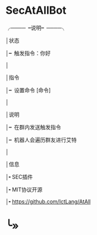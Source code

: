 # SecAtAllBot
╭────╺说明╸────╮


│状态


│╸触发指令：你好


│


│指令


│╸设置命令 [命令]


│


│说明


│╸在群内发送触发指令


│╸机器人会遍历群友进行艾特


│


│信息


│╸SEC插件


│╸MIT协议开源


│╸https://github.com/IctLang/AtAll


╰»
==

